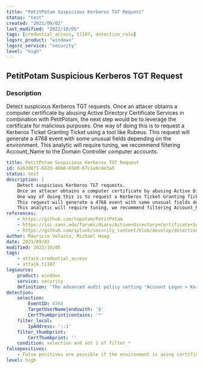 ```yaml
---
title: "PetitPotam Suspicious Kerberos TGT Request"
status: "test"
created: "2021/09/02"
last_modified: "2022/10/05"
tags: [credential_access, t1187, detection_rule]
logsrc_product: "windows"
logsrc_service: "security"
level: "high"
---
```


## PetitPotam Suspicious Kerberos TGT Request

### Description

Detect suspicious Kerberos TGT requests.
Once an attacer obtains a computer certificate by abusing Active Directory Certificate Services in combination with PetitPotam, the next step would be to leverage the certificate for malicious purposes.
One way of doing this is to request a Kerberos Ticket Granting Ticket using a tool like Rubeus.
This request will generate a 4768 event with some unusual fields depending on the environment.
This analytic will require tuning, we recommend filtering Account_Name to the Domain Controller computer accounts.


```yml
title: PetitPotam Suspicious Kerberos TGT Request
id: 6a53d871-682d-40b6-83e0-b7c1a6c4e3a5
status: test
description: |
    Detect suspicious Kerberos TGT requests.
    Once an attacer obtains a computer certificate by abusing Active Directory Certificate Services in combination with PetitPotam, the next step would be to leverage the certificate for malicious purposes.
    One way of doing this is to request a Kerberos Ticket Granting Ticket using a tool like Rubeus.
    This request will generate a 4768 event with some unusual fields depending on the environment.
    This analytic will require tuning, we recommend filtering Account_Name to the Domain Controller computer accounts.
references:
    - https://github.com/topotam/PetitPotam
    - https://isc.sans.edu/forums/diary/Active+Directory+Certificate+Services+ADCS+PKI+domain+admin+vulnerability/27668/
    - https://github.com/splunk/security_content/blob/develop/detections/endpoint/petitpotam_suspicious_kerberos_tgt_request.yml
author: Mauricio Velazco, Michael Haag
date: 2021/09/02
modified: 2022/10/05
tags:
    - attack.credential_access
    - attack.t1187
logsource:
    product: windows
    service: security
    definition: 'The advanced audit policy setting "Account Logon > Kerberos Authentication Service" must be configured for Success/Failure'
detection:
    selection:
        EventID: 4768
        TargetUserName|endswith: '$'
        CertThumbprint|contains: '*'
    filter_local:
        IpAddress: '::1'
    filter_thumbprint:
        CertThumbprint: ''
    condition: selection and not 1 of filter_*
falsepositives:
    - False positives are possible if the environment is using certificates for authentication. We recommend filtering Account_Name to the Domain Controller computer accounts.
level: high

```
